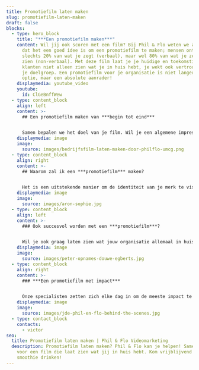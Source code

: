 ```yaml
---
title: Promotiefilm laten maken
slug: promotiefilm-laten-maken
draft: false
blocks:
  - type: hero_block
    title: "***Een promotiefilm maken***"
    content: Wil jij ook scoren met een film? Bij Phil & Flo weten we als geen ander
      dat het een goed idee is om een promotiefilm te maken; mensen onthouden
      slechts 20% van wat je zegt (verbaal), maar wel 80% van wat je ze laat
      zien (non-verbaal). Met deze film laat je je huidige en toekomstige
      klanten niet alleen zien wat je in huis hebt, je wekt ook vertrouwen bij
      je doelgroep. Een promotiefilm voor je organisatie is niet langer een
      optie, maar een absolute aanrader!
    displaymedia: youtube_video
    youtube:
      id: ClGeBnffWew
  - type: content_block
    align: left
    content: >-
      ## Een promotiefilm maken van ***begin tot eind***


      Samen bepalen we het doel van je film. Wil je een algemene impressie geven van je bedrijf? Of toch informeren over een [product](https://www.philenflo.nl/3d-productvideo/) of dienst? Als we het doel helder hebben, brengen we je doelgroep en boodschap in kaart. Omdat we jarenlange ervaring hebben, maken we er één die prikkelt en overtuigt. Van script tot scherm en dan nog ietsje verder ;)
    displaymedia: image
    image:
      source: images/bedrijfsfilm-laten-maken-door-philflo-umcg.png
  - type: content_block
    align: right
    content: >-
      ## Waarom zal ik een ***promotiefilm*** maken?


      Het is een uitstekende manier om de identiteit van je merk te visualiseren. Ook is de film uitermate geschikt om te delen op social media. Als je de film op de juiste kanalen plaatst, kan de interactie met je klant tot behoorlijk toenemen. Je online vindbaarheid wordt ook aanzienlijk verbeterd; plaats je jouw promotiefilm via [YouTube](https://www.philenflo.nl/you-tube-marketing/) op je website, dan verschijn je hoger in de zoekresultaten van Google.
    displaymedia: image
    image:
      source: images/aron-sophie.jpg
  - type: content_block
    align: left
    content: >-
      ### Ook succesvol worden met een ***promotiefilm***?


      Wil je ook graag laten zien wat jouw organisatie allemaal in huis heeft? Dat kan! Bel ons vrijblijvend op 085 - 273 8331 en ontdek wat wij voor jou kunnen betekenen.
    displaymedia: image
    image:
      source: images/peter-opnames-douwe-egberts.jpg
  - type: content_block
    align: right
    content: >-
      ### ***Een promotiefilm met impact***


      Onze specialisten zetten zich elke dag in om de meeste impact te maken voor onze wereld. Een promotiefilm voor je organisatie zullen we dus nooit zomaar afraffelen. Hier nemen we de tijd voor. Een creatieve sessie met de makers, een duidelijk voorgesprek met onze adviseurs en een kundige regisseur tijdens de opnames bewaken onze kwaliteitsstandaard. Onze promotiefilms gaan jaren mee, een goede investering dus.
    displaymedia: image
    image:
      source: images/jde-phil-en-flo-behind-the-scenes.jpg
  - type: contact_block
    contacts:
      - victor
seo:
  title: Promotiefilm laten maken | Phil & Flo Videomarketing
  description: Promotiefilm laten maken? Phil & Flo kan je helpen! Samen zorgen we
    voor een film die laat zien wat jij in huis hebt. Kom vrijblijvend een
    smoothie drinken!
---
```

